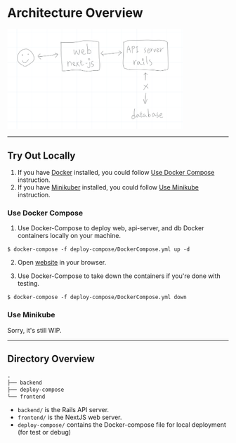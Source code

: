 # Architecture Overview

<img src="architecture overview.png" alt="Architecture Overview" style="width:400px;"/>

---

## Try Out Locally

1. If you have [Docker](https://www.docker.com/) installed, you could follow [Use Docker Compose](#use-docker-compose) instruction.
2. If you have [Minikuber](https://minikube.sigs.k8s.io/docs/start/) installed, you could follow [Use Minikube](#use-minikube) instruction.

### Use Docker Compose

1. Use Docker-Compose to deploy web, api-server, and db Docker containers locally on your machine.
```
$ docker-compose -f deploy-compose/DockerCompose.yml up -d
```

2. Open [website](http://localhost) in your browser.

3. Use Docker-Compose to take down the containers if you're done with testing.

```
$ docker-compose -f deploy-compose/DockerCompose.yml down
```

### Use Minikube

Sorry, it's still WIP.

---

## Directory Overview
```
.
├── backend
├── deploy-compose
└── frontend
```

* `backend/` is the Rails API server.
* `frontend/` is the NextJS web server.
* `deploy-compose/` contains the Docker-compose file for local deployment (for test or debug)

